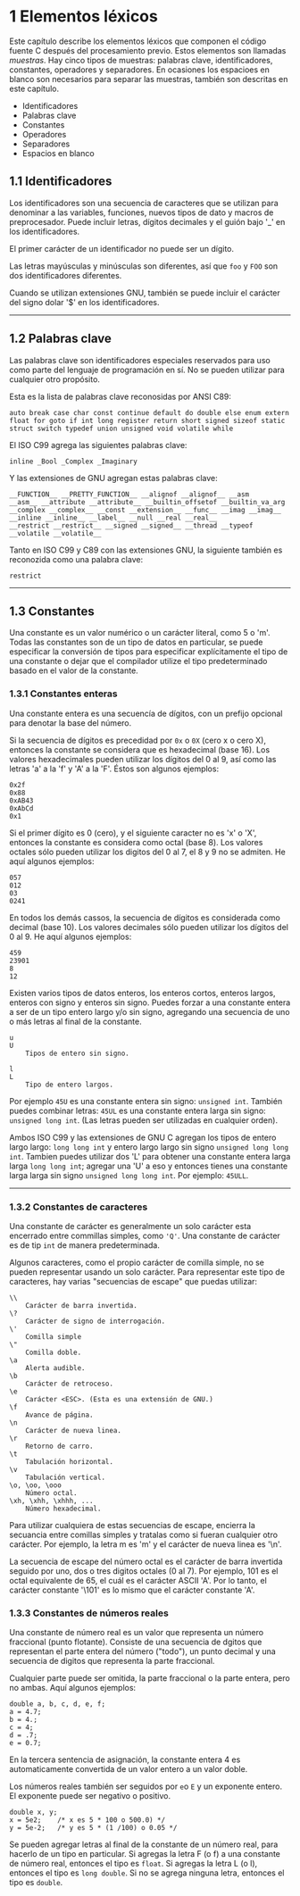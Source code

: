 # 1 Elementos léxicos #

Este capítulo describe los elementos léxicos que componen el código fuente C después del procesamiento previo. Estos elementos son llamadas *muestras*. Hay cinco tipos de muestras: palabras clave, identificadores, constantes, operadores y separadores. En ocasiones los espacioes en blanco son necesarios para separar las muestras, también son descritas en este capítulo. 

- Identificadores
- Palabras clave
- Constantes
- Operadores
- Separadores
- Espacios en blanco

## 1.1 Identificadores ##

Los identificadores son una secuencia de caracteres que se utilizan para denominar a las variables, funciones, nuevos tipos de dato y macros de preprocesador. Puede incluir letras, dígitos decimales y el guión bajo '_' en los identificadores.

El primer carácter de un identificador no puede ser un dígito. 

Las letras mayúsculas y minúsculas son diferentes, así que `foo` y `FOO` son dos identificadores diferentes. 

Cuando se utilizan extensiones GNU, también se puede incluir el carácter del signo dolar '$' en los identificadores.

---

## 1.2 Palabras clave ## 

Las palabras clave son identificadores especiales reservados para uso como parte del lenguaje de programación en sí. No se pueden utilizar para cualquier otro propósito.

Esta es la lista de palabras clave reconosidas por ANSI C89:

```
auto break case char const continue default do double else enum extern
float for goto if int long register return short signed sizeof static
struct switch typedef union unsigned void volatile while
```

El ISO C99 agrega las siguientes palabras clave:

```
inline _Bool _Complex _Imaginary
```

Y las extensiones de GNU agregan estas palabras clave:

```
__FUNCTION__ __PRETTY_FUNCTION__ __alignof __alignof__ __asm
__asm__ __attribute __attribute__ __builtin_offsetof __builtin_va_arg
__complex __complex__ __const __extension__ __func__ __imag __imag__
__inline __inline__ __label__ __null __real __real__
__restrict __restrict__ __signed __signed__ __thread __typeof
__volatile __volatile__
```

Tanto en ISO C99 y C89 con las extensiones GNU, la siguiente también es reconozida como una palabra clave:

```
restrict
```
---

## 1.3 Constantes ##

Una constante es un valor numérico o un carácter literal, como 5 o 'm'. Todas las constantes son de un tipo de datos en particular, se puede especificar la conversión de tipos para especificar explícitamente el tipo de una constante o dejar que el compilador utilize el tipo predeterminado basado en el valor de la constante.

### 1.3.1 Constantes enteras ###

Una constante entera es una secuencía de dígitos, con un prefijo opcional para denotar la base del número. 

Si la secuencia de dígitos es precedidad por `0x` o `0X` (cero x o cero X), entonces la constante se considera que es hexadecimal (base 16). Los valores hexadecimales pueden utilizar los dígitos del 0 al 9, así como las letras 'a' a la 'f' y 'A' a la 'F'. Éstos son algunos ejemplos: 

```
0x2f
0x88
0xAB43
0xAbCd
0x1
```

Si el primer dígito es 0 (cero), y el siguiente caracter no es 'x' o 'X', entonces la constante es considera como octal (base 8). Los valores octales sólo pueden utilizar los digitos del 0 al 7, el 8 y 9 no se admiten. He aquí algunos ejemplos:

```
057
012
03
0241
```

En todos los demás cassos, la secuencia de dígitos es considerada como decimal (base 10). Los valores decimales sólo pueden utilizar los dígitos del 0 al 9. He aquí algunos ejemplos:

```
459
23901
8
12
```

Existen varios tipos de datos enteros, los enteros cortos, enteros largos, enteros con signo y enteros sin signo. Puedes forzar a una constante entera a ser de un tipo entero largo y/o sin signo, agregando una secuencia de uno o más letras al final de la constante.

```
u
U
    Tipos de entero sin signo.
```

```
l
L
    Tipo de entero largos.
```

Por ejemplo `45U` es una constante entera sin signo: `unsigned int`. También puedes combinar letras: `45UL` es una constante entera larga sin signo: `unsigned long int`. (Las letras pueden ser utilizadas en cualquier orden).

Ambos ISO C99 y las extensiones de GNU C agregan los tipos de entero largo largo: `long long int` y entero largo largo sin signo `unsigned long long int`. Tambien puedes utilizar dos 'L' para obtener una constante entera larga larga `long long int`; agregar una 'U' a eso y entonces tienes una constante larga larga sin signo `unsigned long long int`. Por ejemplo: `45ULL`.

---

### 1.3.2 Constantes de caracteres ###

Una constante de carácter es generalmente un solo carácter esta encerrado entre commillas simples, como `'Q'`. Una constante de carácter es de tip `int` de manera predeterminada. 

Algunos caracteres, como el propio carácter de comilla simple, no se pueden representar usando un solo carácter. Para representar este tipo de caracteres, hay varias "secuencias de escape" que puedas utilizar: 

```
\\
	Carácter de barra invertida.
\?
	Carácter de signo de interrogación.
\'
	Comilla simple
\"
	Comilla doble.
\a
	Alerta audible.
\b
	Carácter de retroceso.
\e
	Carácter <ESC>. (Esta es una extensión de GNU.) 
\f
	Avance de página.
\n
	Carácter de nueva linea.
\r
	Retorno de carro.
\t
	Tabulación horizontal.
\v
	Tabulación vertical.
\o, \oo, \ooo
	Número octal.
\xh, \xhh, \xhhh, ...
	Número hexadecimal.
```

Para utilizar cualquiera de estas secuencias de escape, encierra la secuancia entre comillas simples y tratalas como si fueran cualquier otro carácter. Por ejemplo, la letra m es 'm' y el carácter de nueva linea es '\n'.

La secuencia de escape del número octal es el carácter de barra invertida seguido por uno, dos o tres digitos octales (0 al 7). Por ejemplo, 101 es el octal equivalente de 65, el cuál es el carácter ASCII 'A'. Por lo tanto, el carácter constante '\101' es lo mismo que el carácter constante 'A'.

### 1.3.3 Constantes de números reales ###

Una constante de número real es un valor que representa un número fraccional (punto flotante). Consiste de una secuencia de dgitos que representan el parte entera del número ("todo"), un punto decimal y una secuencia de digitos que representa la parte fraccional. 

Cualquier parte puede ser omitida, la parte fraccional o la parte entera, pero no ambas. Aquí algunos ejemplos:

```
double a, b, c, d, e, f;
a = 4.7;
b = 4.;
c = 4;
d = .7;
e = 0.7;
```

En la tercera sentencia de asignación, la constante entera 4 es automaticamente convertida de un valor entero a un valor doble. 

Los números reales también ser seguidos por `e`o `E` y un exponente entero. El exponente puede ser negativo o positivo.

```
double x, y;
x = 5e2; 	/* x es 5 * 100 o 500.0) */
y = 5e-2;	/* y es 5 * (1 /100) o 0.05 */
```

Se pueden agregar letras al final de la constante de un número real, para hacerlo de un tipo en particular. Si agregas la letra F (o f) a una constante de número real, entonces el tipo es `float`. Si agregas la letra L (o l), entonces el tipo es `long double`. Si no se agrega ninguna letra, entonces el tipo es `double`. 